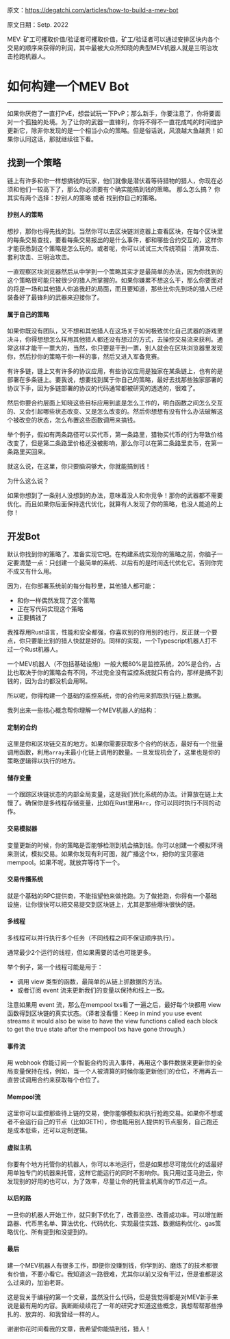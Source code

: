 原文：https://degatchi.com/articles/how-to-build-a-mev-bot

原文日期：Setp. 2022

MEV: 矿工可攫取价值/验证者可攫取价值，矿工/验证者可以通过安排区块内各个交易的顺序来获得的利润，其中最被大众所知晓的典型MEV机器人就是三明治攻击抢跑机器人。

# 如何构建一个MEV Bot
___

如果你厌倦了一直打PvE，想尝试玩一下PvP；那么新手，你要注意了，你将要面对一个孤独的处境。为了让你的武器一直锋利，你将不得不一直花成吨的时间维护更新它，除非你发现的是一个相当小众的策略。但是俗话说，风浪越大鱼越贵！如果你认同这话，那就继续往下看。

## 找到一个策略

链上有许多和你一样想搞钱的玩家，他们就像是潜伏着等待猎物的猎人，你现在必须和他们一较高下了，那么你必须要有个确实能搞到钱的策略。
那么怎么搞？
你其实有两个选择：抄别人的策略 或者 找到你自己的策略。

#### 抄别人的策略
想抄，那你也得先找的到。当然你可以去区块链浏览器上查看区块，在每个区块里的每条交易查找，要看每条交易报出的是什么事件，都和哪些合约交互的，这样你才能获悉到这个策略是怎么玩的。或者呢，你可以试试三大传统项目：清算攻击、套利攻击、三明治攻击。

一直观察区块浏览器然后从中学到一个策略其实才是最简单的办法，因为你找到的这个策略很可能只被很少的猎人所掌握的。如果你嫌累不想这么干，那么你要面对的将是一场和其他猎人你追我赶的局面，而且要知道，那些比你先到场的猎人已经装备好了最锋利的武器来迎接你了。

#### 属于自己的策略

如果你既没有团队，又不想和其他猎人在这场关于如何极致优化自己武器的游戏里决斗，你得想想怎么样用其他猎人都还没有想过的方式，去操控交易流来获利。通常这样才能干一票大的，当然，你只要是干到一票，别人就会在区块浏览器里发现你，然后抄你的策略干你一样的事，然后又进入军备竞赛。

有许多链，链上又有许多的协议应用，有些协议应用是独家在某条链上，也有的是部署在多条链上。要我说，想要找到属于你自己的策略，最好去找那些独家部署的协议下手，因为多链部署的协议的代码通常都被研究的透透的，很难了。

然后你要合约层面上知晓这些目标应用到底是怎么工作的，明白函数之间怎么交互的、又会引起哪些状态改变、又是怎么改变的。然后你想想有没有什么办法破解这个被改变的状态，怎么布置这些函数调用来搞钱。

举个例子，假如有两条路径可以买代币，第一条路里，猎物买代币的行为导致价格改变了，但是第二条路里价格还没被影响，那么你可以在第二条路里卖币，在第一条路里买回来。

就这么说，在这里，你只要脑洞够大，你就能搞到钱！

为什么这么说？

如果你想到了一条别人没想到的办法，意味着没人和你竞争！那你的武器都不需要优化。而且如果你后面保持迭代优化，就算有人发现了你的策略，也没人能追的上你！


## 开发Bot

默认你找到你的策略了。准备实现它吧。在构建系统实现你的策略之前，你脑子一定要清楚一点：只创建一个最简单的系统、以后有的是时间迭代优化它。否则你完不成又有什么用。

因为，在你部署系统前的每分每秒里，其他猎人都可能：
* 和你一样偶然发现了这个策略
* 正在写代码实现这个策略
* 正要搞钱了

我推荐用Rust语言，性能和安全都强，你喜欢别的你用别的也行，反正就一个要点，你只要能比别的猎人快就是好的。同样的实现，一个Typescript机器人打不过一个Rust机器人。

一个MEV机器人（不包括基础设施）一般大概80%是监控系统，20%是合约，占比也取决于你的策略会有不同，不过完全没有监控系统就只有合约，那样是搞不到钱的，因为合约都没机会用啊。

所以呢，你得构建一个基础的监控系统，你的合约用来抓取执行链上数据。

我列出来一些核心概念帮你理解一个MEV机器人的结构：

#### 定制的合约

这里是你和区块链交互的地方。如果你需要获取多个合约的状态，最好有一个批量调用函数，利用`array`来最小化链上调用的数量。一旦发现机会了，这里也是你的策略逻辑得以执行的地方。

#### 储存变量

一个跟踪区块链状态的内部全局变量，这是我们优化系统的办法。计算放在链上太慢了。确保你是多线程存储变量，比如在Rust里用`Arc`，你可以同时执行不同的动作。

#### 交易模拟器

变量更新的时候，你的策略是否能够检测到机会搞到钱。你可以创建一个模拟环境来测试，模拟交易。如果你发现有利可图，就广播这个tx，把你的宝贝塞进mempool。如果不呢，就放弃等待下一个。

#### 交易传播系统

就是个基础的RPC提供商，不能指望他来做抢跑。为了做抢跑，你得有一个基础设施，让你很快可以把交易提交到区块链上，尤其是那些爆块很快的链。

#### 多线程

多线程可以并行执行多个任务（不同线程之间不保证顺序执行）。

通常最少2个运行的线程，但如果需要的话也可能更多。

举个例子，第一个线程可能是用于：

* 调用 view 类型的函数，最简单的从链上抓数据的方法。
* 或者订阅 event 流来更新我们的变量以保持和线上一致。

注意如果用 event 流，那么在mempool txs看了一遍之后，最好每个块都用 view 函数得到区块链的真实状态。（译者没看懂：Keep in mind you use event streams it would also be wise to have the view functions called each block to get the true state after the mempool txs have gone through.）

#### 事件流

用 webhook 你能订阅一个智能合约的流入事件，再用这个事件数据来更新你的全局变量保持在线，例如，当一个人被清算的时候你能更新他们的仓位，不用再去一直尝试调用合约来获取每个仓位了。

#### Mempool流

这里你可以监控那些待上链的交易，使你能够模拟和执行抢跑交易。如果你不想或者不会运行自己的节点（比如GETH），你也能用别人提供的节点服务，自己跑还是成本低些，还可以定制逻辑。

#### 虚拟主机

你要有个地方托管你的机器人，你可以本地运行，但是如果想尽可能优化的话最好用单独专门的机器来托管，这样它能运行的同时不影响你。我只用过亚马逊云，你发现别的好用的也可以，为了效率，尽量让你的托管主机离你的节点近一点。

#### 以后的路

一旦你的机器人开始工作，就只剩下优化了，改善监控、改善成功率。可以增加断路器、代币黑名单、算法优化、代码优化、实现最佳实践、数据结构优化、gas策略优化、所有提到和没提到的。

#### 最后

建一个MEV机器人有很多工作，即便你没赚到钱，你学到的、磨炼了的技术都很有价值，不要小看它。我知道这一路很难，尤其你以前又没有干过，但是谁都是这么过来的，加油老哥。

这是我关于编程的第一个文章，虽然没什么代码，但是我觉得都是对MEV新手来说是最有用的内容。我断断续续花了一年的研究才知道这些概念，我想帮帮那些挣扎的、放弃的、和我曾经一样的人。

谢谢你花时间看我的文章，我希望你能搞到钱，猎人！

